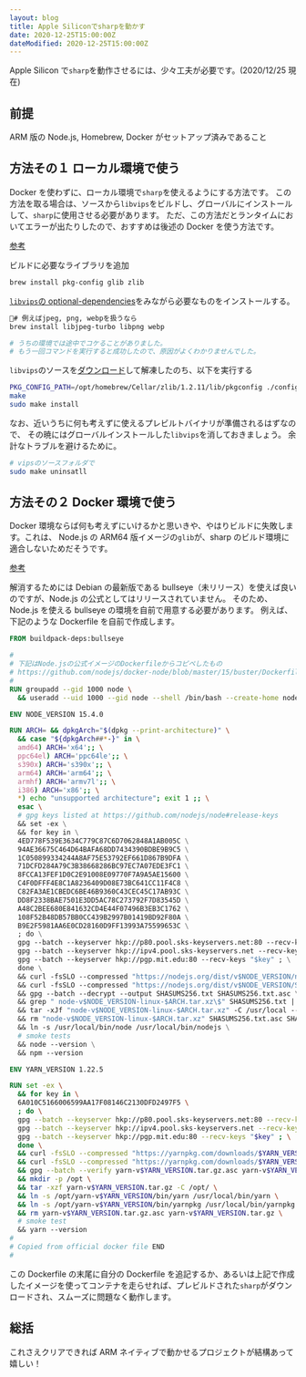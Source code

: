 ```yaml
---
layout: blog
title: Apple Siliconでsharpを動かす
date: 2020-12-25T15:00:00Z
dateModified: 2020-12-25T15:00:00Z
---
```


Apple Silicon で`sharp`を動作させるには、少々工夫が必要です。(2020/12/25 現在)

## 前提

ARM 版の Node.js, Homebrew, Docker がセットアップ済みであること

## 方法その１ ローカル環境で使う

Docker を使わずに、ローカル環境で`sharp`を使えるようにする方法です。
この方法を取る場合は、ソースから`libvips`をビルドし、グローバルにインストールして、`sharp`に使用させる必要があります。
ただ、この方法だとランタイムにおいてエラーが出たりしたので、おすすめは後述の Docker を使う方法です。

[参考](https://github.com/lovell/sharp/issues/2460)

ビルドに必要なライブラリを追加

```sh
brew install pkg-config glib zlib
```

[`libvips`の optional-dependencies](https://github.com/libvips/libvips#optional-dependencies)をみながら必要なものをインストールする。

```sh
# 例えばjpeg, png, webpを扱うなら
brew install libjpeg-turbo libpng webp

# うちの環境では途中でコケることがありました。
# もう一回コマンドを実行すると成功したので、原因がよくわかりませんでした。
```

`libvips`のソースを[ダウンロード](https://github.com/libvips/libvips/releases)して解凍したのち、以下を実行する

```sh
PKG_CONFIG_PATH=/opt/homebrew/Cellar/zlib/1.2.11/lib/pkgconfig ./configure
make
sudo make install
```

なお、近いうちに何も考えずに使えるプレビルトバイナリが準備されるはずなので、
その暁にはグローバルインストールした`libvips`を消しておきましょう。
余計なトラブルを避けるために。

```sh
# vipsのソースフォルダで
sudo make uninsatll
```

## 方法その２ Docker 環境で使う

Docker 環境ならば何も考えずにいけるかと思いきや、やはりビルドに失敗します。これは、
Node.js の ARM64 版イメージの`glib`が、sharp のビルド環境に適合しないためだそうです。

[参考](https://github.com/lovell/sharp/issues/2482)

解消するためには Debian の最新版である bullseye（未リリース）を使えば良いのですが、Node.js の公式としてはリリースされていません。
そのため、Node.js を使える bullseye の環境を自前で用意する必要があります。
例えば、下記のような Dockerfile を自前で作成します。

```Dockerfile
FROM buildpack-deps:bullseye

#
# 下記はNode.jsの公式イメージのDockerfileからコピペしたもの
# https://github.com/nodejs/docker-node/blob/master/15/buster/Dockerfile
#
RUN groupadd --gid 1000 node \
  && useradd --uid 1000 --gid node --shell /bin/bash --create-home node

ENV NODE_VERSION 15.4.0

RUN ARCH= && dpkgArch="$(dpkg --print-architecture)" \
  && case "${dpkgArch##*-}" in \
  amd64) ARCH='x64';; \
  ppc64el) ARCH='ppc64le';; \
  s390x) ARCH='s390x';; \
  arm64) ARCH='arm64';; \
  armhf) ARCH='armv7l';; \
  i386) ARCH='x86';; \
  *) echo "unsupported architecture"; exit 1 ;; \
  esac \
  # gpg keys listed at https://github.com/nodejs/node#release-keys
  && set -ex \
  && for key in \
  4ED778F539E3634C779C87C6D7062848A1AB005C \
  94AE36675C464D64BAFA68DD7434390BDBE9B9C5 \
  1C050899334244A8AF75E53792EF661D867B9DFA \
  71DCFD284A79C3B38668286BC97EC7A07EDE3FC1 \
  8FCCA13FEF1D0C2E91008E09770F7A9A5AE15600 \
  C4F0DFFF4E8C1A8236409D08E73BC641CC11F4C8 \
  C82FA3AE1CBEDC6BE46B9360C43CEC45C17AB93C \
  DD8F2338BAE7501E3DD5AC78C273792F7D83545D \
  A48C2BEE680E841632CD4E44F07496B3EB3C1762 \
  108F52B48DB57BB0CC439B2997B01419BD92F80A \
  B9E2F5981AA6E0CD28160D9FF13993A75599653C \
  ; do \
  gpg --batch --keyserver hkp://p80.pool.sks-keyservers.net:80 --recv-keys "$key" || \
  gpg --batch --keyserver hkp://ipv4.pool.sks-keyservers.net --recv-keys "$key" || \
  gpg --batch --keyserver hkp://pgp.mit.edu:80 --recv-keys "$key" ; \
  done \
  && curl -fsSLO --compressed "https://nodejs.org/dist/v$NODE_VERSION/node-v$NODE_VERSION-linux-$ARCH.tar.xz" \
  && curl -fsSLO --compressed "https://nodejs.org/dist/v$NODE_VERSION/SHASUMS256.txt.asc" \
  && gpg --batch --decrypt --output SHASUMS256.txt SHASUMS256.txt.asc \
  && grep " node-v$NODE_VERSION-linux-$ARCH.tar.xz\$" SHASUMS256.txt | sha256sum -c - \
  && tar -xJf "node-v$NODE_VERSION-linux-$ARCH.tar.xz" -C /usr/local --strip-components=1 --no-same-owner \
  && rm "node-v$NODE_VERSION-linux-$ARCH.tar.xz" SHASUMS256.txt.asc SHASUMS256.txt \
  && ln -s /usr/local/bin/node /usr/local/bin/nodejs \
  # smoke tests
  && node --version \
  && npm --version

ENV YARN_VERSION 1.22.5

RUN set -ex \
  && for key in \
  6A010C5166006599AA17F08146C2130DFD2497F5 \
  ; do \
  gpg --batch --keyserver hkp://p80.pool.sks-keyservers.net:80 --recv-keys "$key" || \
  gpg --batch --keyserver hkp://ipv4.pool.sks-keyservers.net --recv-keys "$key" || \
  gpg --batch --keyserver hkp://pgp.mit.edu:80 --recv-keys "$key" ; \
  done \
  && curl -fsSLO --compressed "https://yarnpkg.com/downloads/$YARN_VERSION/yarn-v$YARN_VERSION.tar.gz" \
  && curl -fsSLO --compressed "https://yarnpkg.com/downloads/$YARN_VERSION/yarn-v$YARN_VERSION.tar.gz.asc" \
  && gpg --batch --verify yarn-v$YARN_VERSION.tar.gz.asc yarn-v$YARN_VERSION.tar.gz \
  && mkdir -p /opt \
  && tar -xzf yarn-v$YARN_VERSION.tar.gz -C /opt/ \
  && ln -s /opt/yarn-v$YARN_VERSION/bin/yarn /usr/local/bin/yarn \
  && ln -s /opt/yarn-v$YARN_VERSION/bin/yarnpkg /usr/local/bin/yarnpkg \
  && rm yarn-v$YARN_VERSION.tar.gz.asc yarn-v$YARN_VERSION.tar.gz \
  # smoke test
  && yarn --version
#
# Copied from official docker file END
#
```

この Dockerfile の末尾に自分の Dockerfile を追記するか、あるいは上記で作成したイメージを使ってコンテナを走らせれば、プレビルドされた`sharp`がダウンロードされ、スムーズに問題なく動作します。

## 総括

これさえクリアできれば ARM ネイティブで動かせるプロジェクトが結構あって嬉しい！
